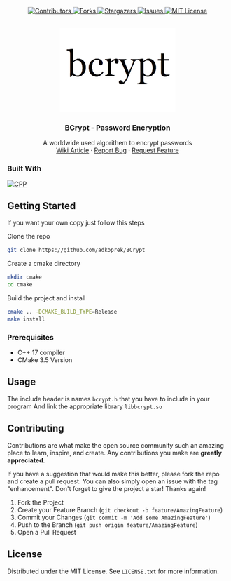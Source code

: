 <a name="readme-top"></a>

<p align="center">
  <a href="https://github.com/adkoprek/BCrypt/graphs/contributors">
	  <img src="https://img.shields.io/github/contributors/adkoprek/BCrypt.svg?style=for-the-badge" alt="Contributors">
  </a>
  <a href="https://github.com/adkoprek/BCrypt/network/members">
	  <img src="https://img.shields.io/github/forks/adkoprek/BCrypt.svg?style=for-the-badge" alt="Forks">
  </a>
  <a href="https://github.com/adkoprek/BCrypt/stargazers">
	  <img src="https://img.shields.io/github/stars/adkoprek/BCrypt.svg?style=for-the-badge" alt="Stargazers">
  </a>
  <a href="https://github.com/adkoprek/BCrypt/issues">
	  <img src="https://img.shields.io/github/issues/adkoprek/BCrypt.svg?style=for-the-badge" alt="Issues">
  </a>
  <a href="https://github.com/adkoprek/BCrypt/blob/master/LICENSE.txt">
	  <img src="https://img.shields.io/github/license/adkoprek/BCrypt.svg?style=for-the-badge" alt="MIT License">
  </a>
</p>

<br />
<div align="center">
  <a href="https://github.com/adkoprek/WTE">
    <img src="assets/logo.png" alt="Logo">
  </a>

  <h3 align="center">BCrypt - Password Encryption</h3>

  <p align="center">
    A worldwide used algorithem to encrypt passwords
    <br />
    <a href="https://en.wikipedia.org/wiki/Bcrypt">Wiki Article</a>
    ·
    <a href="https://github.com/adkoprek/BCrypt/issues/new?labels=bug&template=bug-report---.md">Report Bug</a>
    ·
    <a href="https://github.com/adkoprek/BCrypt/issues/new?labels=enhancement&template=feature-request---.md">Request Feature</a>
  </p>
</div>

### Built With
[![CPP][CPP.js]][CPP-url]

<!-- GETTING STARTED -->
## Getting Started

If you want your own copy just follow this steps

Clone the repo
```bash
git clone https://github.com/adkoprek/BCrypt
```

Create a cmake directory
```bash
mkdir cmake
cd cmake
```

Build the project and install
```bash
cmake .. -DCMAKE_BUILD_TYPE=Release
make install
```

### Prerequisites

  - C++ 17 compiler
  - CMake 3.5 Version

## Usage

The include header is names `bcrypt.h` that you have to include in your program
And link the appropriate library `libbcrypt.so`


## Contributing

Contributions are what make the open source community such an amazing place to learn, inspire, and create. Any contributions you make are **greatly appreciated**.

If you have a suggestion that would make this better, please fork the repo and create a pull request. You can also simply open an issue with the tag "enhancement".
Don't forget to give the project a star! Thanks again!

1. Fork the Project
2. Create your Feature Branch (`git checkout -b feature/AmazingFeature`)
3. Commit your Changes (`git commit -m 'Add some AmazingFeature'`)
4. Push to the Branch (`git push origin feature/AmazingFeature`)
5. Open a Pull Request

## License

Distributed under the MIT License. See `LICENSE.txt` for more information.

[CPP.js]: https://img.shields.io/badge/C%2B%2B-00599C?style=for-the-badge&logo=c%2B%2B&logoColor=white
[CPP-url]: https://isocpp.org/

